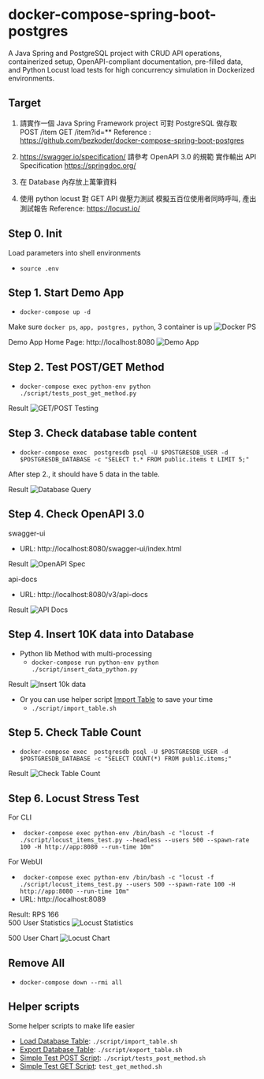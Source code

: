 # docker-compose-spring-boot-postgres
A Java Spring and PostgreSQL project with CRUD API operations, 
containerized setup, OpenAPI-compliant documentation, pre-filled data, 
and Python Locust load tests for high concurrency simulation in Dockerized 
environments.

## Target
1. 請實作一個 Java Spring Framework project
   可對 PostgreSQL 做存取
   POST /item
   GET /item?id=**
   Reference :
   https://github.com/bezkoder/docker-compose-spring-boot-postgres

2. https://swagger.io/specification/
   請參考 OpenAPI 3.0 的規範
   實作輸出 API Specification
   https://springdoc.org/

3. 在 Database 內存放上萬筆資料

4. 使用 python locust 對  GET API 做壓力測試
   模擬五百位使用者同時呼叫, 產出測試報告
   Reference: https://locust.io/

## Step 0. Init
Load parameters into shell environments
- `source .env`

## Step 1. Start Demo App
- `docker-compose up -d`

Make sure `docker ps`, `app, postgres, python`, 3 container is up
![Docker PS](./doc/docker_ps.png)

Demo App Home Page: http://localhost:8080
![Demo App](./doc/demo_app_homepage.png)


## Step 2. Test POST/GET Method
- `docker-compose exec python-env python ./script/tests_post_get_method.py`

Result
![GET/POST Testing](./doc/post_get_tests.png)


## Step 3. Check database table content
- `docker-compose exec  postgresdb psql -U $POSTGRESDB_USER -d $POSTGRESDB_DATABASE -c "SELECT t.* FROM public.items t LIMIT 5;"`

After step 2., it should have 5 data in the table.

Result
![Database Query](./doc/db_query.png)

## Step 4. Check OpenAPI 3.0
swagger-ui
- URL: http://localhost:8080/swagger-ui/index.html

Result
![OpenAPI Spec](./doc/openapi_spec.png)

api-docs
- URL: http://localhost:8080/v3/api-docs

Result
![API Docs](./doc/api-docs.png)

## Step 4. Insert 10K data into Database
- Python lib Method with multi-processing
  - `docker-compose run python-env python ./script/insert_data_python.py`

Result
![Insert 10k data](./doc/insert_10k.png)

- Or you can use helper script [Import Table](./script/import_table.sh) to save your time
   - `./script/import_table.sh`

## Step 5. Check Table Count
- `docker-compose exec  postgresdb psql -U $POSTGRESDB_USER -d $POSTGRESDB_DATABASE -c "SELECT COUNT(*) FROM public.items;"`

Result
![Check Table Count](./doc/check_table_count.png)

## Step 6. Locust Stress Test
For CLI
- ` docker-compose exec python-env /bin/bash -c "locust -f ./script/locust_items_test.py --headless --users 500 --spawn-rate 100 -H http://app:8080 --run-time 10m"`

For WebUI
- ` docker-compose exec python-env /bin/bash -c "locust -f ./script/locust_items_test.py --users 500 --spawn-rate 100 -H http://app:8080 --run-time 10m"`
- URL: http://localhost:8089

Result: RPS 166<br>
500 User Statistics
![Locust Statistics](./doc/locust_chart_500_user.png)

500 User Chart
![Locust Chart](./doc/locust_chart_500_user.png)


## Remove All
- `docker-compose down --rmi all`

## Helper scripts
Some helper scripts to make life easier
- [Load Database Table](./script/import_table.sh): `./script/import_table.sh`
- [Export Database Table](./script/export_table.sh): `./script/export_table.sh`
- [Simple Test POST Script](./script/tests_post_method.sh): `./script/tests_post_method.sh`
- [Simple Test GET Script](./script/test_get_method.sh): `test_get_method.sh`
